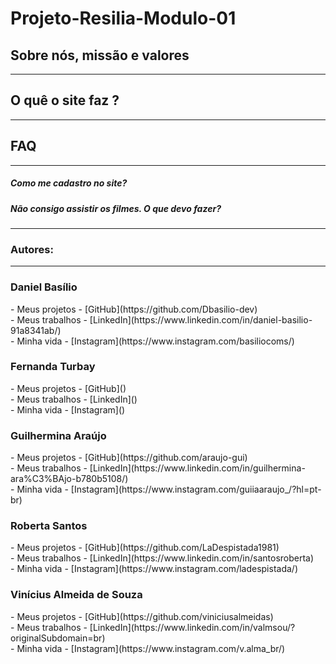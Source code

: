 # Projeto-Resilia-Modulo-01
<h2>Sobre nós, missão e valores</h2>
  <hr>


<h2>O quê o site faz ?</h2>
<hr>

<h2>FAQ</h2>
<hr>
<h5>Como me cadastro no site?</h5>

<h5>Não consigo assistir os filmes. O que devo fazer?</h5>





<hr>

### **Autores:**
<hr>
<h3>Daniel Basílio</h3>
- Meus projetos - [GitHub](https://github.com/Dbasilio-dev)<br>
- Meus trabalhos - [LinkedIn](https://www.linkedin.com/in/daniel-basilio-91a8341ab/)<br>
- Minha vida - [Instagram](https://www.instagram.com/basiliocoms/)<br>

<h3>Fernanda Turbay</h3>
- Meus projetos - [GitHub]()<br>
- Meus trabalhos - [LinkedIn]()<br>
- Minha vida - [Instagram]()<br>

<h3>Guilhermina Araújo</h3>
- Meus projetos - [GitHub](https://github.com/araujo-gui)<br>
- Meus trabalhos - [LinkedIn](https://www.linkedin.com/in/guilhermina-ara%C3%BAjo-b780b5108/)<br>
- Minha vida - [Instagram](https://www.instagram.com/guiiaaraujo_/?hl=pt-br)<br>

<h3>Roberta Santos</h3>
- Meus projetos - [GitHub](https://github.com/LaDespistada1981)<br>
- Meus trabalhos - [LinkedIn](https://www.linkedin.com/in/santosroberta)<br>
- Minha vida - [Instagram](https://www.instagram.com/ladespistada/)<br>

<h3>Vinícius Almeida de Souza</h3>
- Meus projetos - [GitHub](https://github.com/viniciusalmeidas)<br>
- Meus trabalhos - [LinkedIn](https://www.linkedin.com/in/valmsou/?originalSubdomain=br)<br>
- Minha vida - [Instagram](https://www.instagram.com/v.alma_br/)<br>
